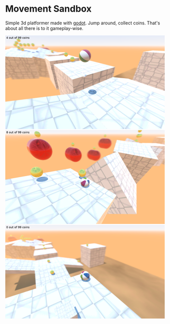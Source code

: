 Movement Sandbox
=====================

Simple 3d platformer made with [godot](https://godotengine.org). Jump around, collect coins.
That's about all there is to it gameplay-wise.

![Screenshot](screenshot3.png)
![Screenshot](screenshot7.png)
![Screenshot](screenshot0.png)

